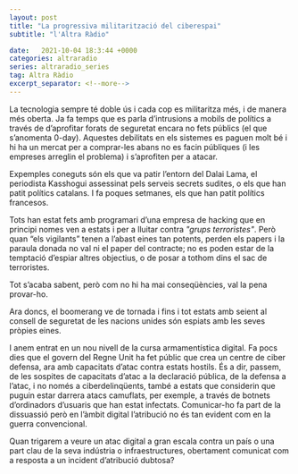 ```yaml
---
layout: post
title: "La progressiva militarització del ciberespai"
subtitle: "l'Altra Ràdio"

date:   2021-10-04 18:3:44 +0000
categories: altraradio
series: altraradio_series
tag: Altra Ràdio
excerpt_separator: <!--more-->
---
```


La tecnologia sempre té doble ús i cada cop es militaritza més, i de manera més oberta. 
Ja fa temps que es parla d’intrusions a mobils de polítics a través de d’aprofitar forats de seguretat encara no fets públics (el que s’anomenta 0-day). Aquestes debilitats en els sistemes es paguen molt bé i hi ha un mercat per a comprar-les abans no es facin públiques (i les empreses arreglin el problema) i s’aprofiten per a atacar.
<!--more-->
Expemples coneguts són els que va patir l’entorn del Dalai Lama, el periodista Kasshogui assessinat pels serveis secrets sudites, o els que han patit polítics catalans. I fa poques setmanes, els que han patit polítics francesos. 

Tots han estat fets amb programari d’una empresa de hacking que en principi nomes ven a estats i per a lluitar contra *"grups terroristes"*. Però quan “els vigilants” tenen a l’abast eines tan potents, perden els papers i la paraula donada no val ni el paper del contracte; no es poden estar de la temptació d’espiar altres objectius, o de posar a tothom dins el sac de terroristes.

Tot s’acaba sabent, però com no hi ha mai conseqüències, val la pena provar-ho.

Ara doncs, el boomerang ve de tornada i fins i tot estats amb seient al consell de seguretat de les nacions unides són espiats amb les seves pròpies eines.

I anem entrat en un nou nivell de la cursa armamentística digital. Fa pocs dies que el govern del Regne Unit ha fet públic que crea un centre de ciber defensa, ara amb capacitats d’atac contra estats hostils. És a dir, passem, de les sospites de capacitats d’atac a la declaració pública, de la defensa a l’atac, i no només a ciberdelinqüents, també a estats que considerin que puguin estar darrera atacs camuflats, per exemple, a través de botnets d’ordinadors d’usuaris que han estat infectats. Comunicar-ho fa part de la dissuassió però en l’àmbit digital l’atribució no és tan evident com en la guerra convencional.

Quan trigarem a veure un atac digital a gran escala contra un país o una part clau de la seva indústria o infraestructures, obertament comunicat com a resposta a un incident d’atribució dubtosa?

